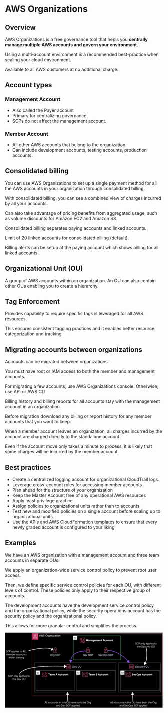 # AWS Organizations

## Overview

AWS Organizations is a free governance tool that hepls you **centrally manage multiple AWS accounts and govern your environment**.

Using a multi-account environment is a recommended best-practice when scaling your cloud environment.

Available to all AWS customers at no additional charge.

## Account types

### Management Account
- Also called the Payer account
- Primary for centralizing governance.
- SCPs do not affect the management account.

### Member Account

- All other AWS accounts that belong to the organization. 
- Can include development accounts, testing accounts, production accounts.


## Consolidated billing

You can use AWS Organizations to set up a single payment method for all the AWS accounts in your organization through consolidated billing.

With consolidated billing, you can see a combined view of charges incurred by all your accounts.

Can also take advantage of pricing benefits from aggregated usage, such as volume discounts for Amazon EC2 and Amazon S3.

Consolidated billing separates paying accounts and linked accounts.

Limit of 20 linked accounts for consolidated billing (default).

Billing alerts can be setup at the paying account which shows billing for all linked accounts.


## Organizational Unit (OU)

A group of AWS accounts within an organization. An OU can also contain other OUs enabling you to create a hierarchy.


## Tag Enforcement

Provides capability to require specific tags is leveraged for all AWS resources.

This ensures consistent tagging practices and it enables better resource categorization and tracking


## Migrating accounts between organizations

Accounts can be migrated between organizations.

You must have root or IAM access to both the member and management accounts.

For migrating a few accounts, use AWS Organizations console. Otherwise, use API or AWS CLI.

Billing history and billing reports for all accounts stay with the management account in an organization.

Before migration download any billing or report history for any member accounts that you want to keep.

When a member account leaves an organization, all charges incurred by the account are charged directly to the standalone account.

Even if the account move only takes a minute to process, it is likely that some charges will be incurred by the member account.


## Best practices

- Create a centralized logging account for organizational CloudTrail logs.
- Leverage cross-account roles for accessing member accounts
- Plan ahead for the structure of your organization
- Keep the Master Account free of any operational AWS resources
- Apply least privilege practice
- Assign policies to organizational units rather than to accounts
- Test new and modified policies on a single account before scaling up to organizational units.
- Use the APIs and AWS CloudFormation templates to ensure that every newly graded account is configured to your liking


## Examples

We have an AWS organization with a management account and three team accounts in separate OUs. 

We apply an organization-wide service control policy to prevent root user access.

Then, we define specific service control policies for each OU, with different levels of control. These policies only apply to their respective group of accounts.

The development accounts have the development service control policy and the organizational policy, while the security operations account has the security policy and the organizational policy.

This allows for more granular control and simplifies the process.

![](./images/aws-org.png)
